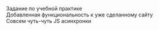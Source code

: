 Задание по учебной практике  
Добавленная функциональность к уже сделанному сайту  
Совсем чуть-чуть JS асинхронки
